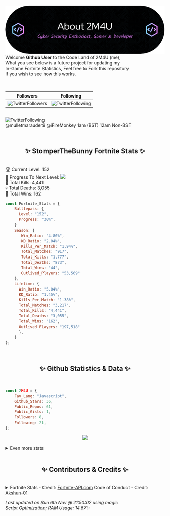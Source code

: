 
  ![Header](./src/github-banner.png)
  <br>
  Welcome **Github User** to the Code Land of 2M4U (me),<br>
  What you see below is a future project for updating my<br>
  In-Game Fortnite Statistics, Feel free to Fork this repository<br>
  If you wish to see how this works.
  <br><br>
  <br>
  
  | Followers  | Following |
  | ---------- |:---------:|
  | ![TwitterFollowers](https://img.shields.io/badge/Twitter%20Followers-79-blue)  | ![TwitterFollowing](https://img.shields.io/badge/Twitter%20Following-220-blue)  |


  <br>![TwitterFollowing](https://img.shields.io/badge/Latest%20Tweet--blue)<br>
  @mulletmarauder9 @iFireMonkey 1am (BST) 12am Non-BST
   
  <br><h2 align="center"> ✨ StomperTheBunny Fortnite Stats ✨</h2><br>
  🏆 Current Level: 152<br>
  🎉 Progress To Next Level: ![](https://geps.dev/progress/30)<br>
  🎯 Total Kills: 4,441<br>
  💀 Total Deaths: 3,055<br>
  👑 Total Wins: 162<br>

```js
const Fortnite_Stats = {
    Battlepass: {
      Level: "152",
      Progress: "30%",    
    }
    Season: { 
       Win_Ratio: "4.80%",
       KD_Ratio: "2.04%",
       Kills_Per_Match: "1.94%",
       Total_Matches: "917",
       Total_Kills: "1,777",
       Total_Deaths: "873",
       Total_Wins: "44",
       Outlived_Players: "53,569"
    },
    Lifetime: {
      Win_Ratio: "5.04%",
      KD_Ratio: "1.45%",
      Kills_Per_Match: "1.38%",
      Total_Matches: "3,217",
      Total_Kills: "4,441",
      Total_Deaths: "3,055",
      Total_Wins: "162",
      Outlived_Players: "197,518"
      },
    }
}; 
```


<br><h2 align="center"> ✨ Github Statistics & Data ✨</h2><br>

```js
const 2M4U = {
    Fav_Lang: "Javascript",
    Github_Stars: 36,
    Public_Repos: 61,
    Public_Gists: 1,
    Followers: 8,
    Following: 21,
}; 
```

<p align="center">
<img src="https://github-readme-streak-stats.herokuapp.com/?user=2M4U&theme=tokyonight">
</p>
<details>
  <summary>
      Even more stats
  </summary>
  <p align="center">
    <img src="https://github-profile-trophy.vercel.app/?username=2M4U&theme=dracula">
    <img src="https://github-readme-stats.vercel.app/api?username=2M4U&theme=tokyonight&count_private=true&show_icons=true&include_all_commits=true">
  </p>
</details>
<br><h2 align="center"> ✨ Contributors & Credits ✨</h2><br>
<details>
  <summary>
      Fortnite Stats - Credit: <a href="https://fortnite-api.com/?utm_source=github.com/2M4U/2M4U">Fortnite-API.com</a>
      Code of Conduct - Credit: <a href="https://github.com/Akshun-01">Akshun-01</a>
  </summary>
</details>

<!-- Last updated on Sun Nov 06 2022 21:50:02 GMT+0000 (Coordinated Universal Time) ;-;-->
<i>Last updated on  Sun 6th Nov @ 21:50:02 using magic<br>
Script Optimization; RAM Usage: 14.67</i>✨